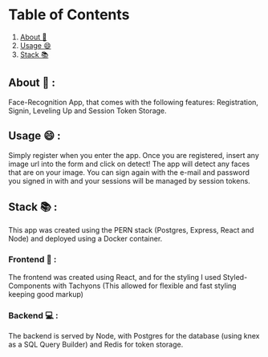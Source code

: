# Table of Contents
1. [About :green_book:](#About)
2. [Usage :smile:](#Usage)
3. [Stack :books:](#Stack)

## About :green_book: :
Face-Recognition App, that comes with the following features: Registration, Signin, Leveling Up and Session Token Storage.

## Usage :smile: :
Simply register when you enter the app. Once you are registered, insert any image url into the form and click on detect! The app will detect any faces that are on your image. You can sign again with the e-mail and password you signed in with and your sessions will be managed by session tokens.

## Stack :books: :
This app was created using the PERN stack (Postgres, Express, React and Node) and deployed using a Docker container.

### Frontend :art: : 
The frontend was created using React, and for the styling I used Styled-Components with Tachyons (This allowed for flexible and fast styling keeping good markup) 

### Backend :computer: : 
The backend is served by Node, with Postgres for the database (using knex as a SQL Query Builder) and Redis for token storage.
